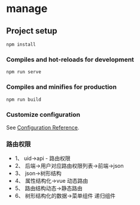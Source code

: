 # manage

## Project setup

```
npm install
```

### Compiles and hot-reloads for development

```
npm run serve
```

### Compiles and minifies for production

```
npm run build
```

### Customize configuration

See [Configuration Reference](https://cli.vuejs.org/config/).

### 路由权限

- 1、 uid->api - 路由权限
- 2、 后端->用户对应路由权限列表->前端->json
- 3、 json->树形结构
- 4、 属性结构化->vue 动态路由
- 5、 路由结构动态->静态路由
- 6、 树形结构化的数据->菜单组件 递归组件
